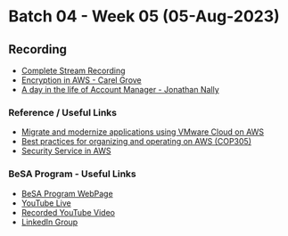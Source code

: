 # Batch 04 - Week 05 (05-Aug-2023)

## Recording 
* [Complete Stream Recording](https://youtube.com/live/lJqfZdg1vdg?feature=share)
* [Encryption in AWS - Carel Grove]()
* [A day in the life of Account Manager - Jonathan Nally]()
<!---
## PDF of the Presented Slides
* [Fundamentals Track - Encryption](https://github.com/become-a-solutions-architect/become-a-solutions-architect.github.io/blob/main/resources/assets/B04/W05/Week%2005%20-05-Aug.pdf)

## Additional Resources 

### Explore
* [Additional learning resources on Analogies Cloud Website](https://analogiescloud.com)
* [AWS Certifications Summary Sheets](https://analogiescloud.com/wallpapers)
  
### Watch

* [AWS re:Invent 2022 - Reliable scalability: How Amazon.com scales in the cloud (ARC206)](https://www.youtube.com/watch?v=QeW9wCB36ck)
* [AWS re:Invent 2022 - Operating highly available Multi-AZ applications (ARC329)](https://www.youtube.com/watch?v=mwUV5skJJ0s)
* [AWS re:Invent 2019: [REPEAT 1] Amazon's approach to high-availability deployment (DOP404-R1)](https://www.youtube.com/watch?v=bCgD2bX1LI4)
* [AWS Summit ANZ 2022 - Build resilient microservices using fault-tolerant patterns (DEV5)](https://www.youtube.com/watch?v=NB3ei9pnHFA)

### Read

* [Reliability Pillar](https://docs.aws.amazon.com/wellarchitected/latest/reliability-pillar/availability.html)
* [World Cup 2022 – Amazon CloudFront retrospective](https://aws.amazon.com/blogs/networking-and-content-delivery/world-cup-2022-amazon-cloudfront-retrospective/)
--->
### Reference / Useful Links
* [Migrate and modernize applications using VMware Cloud on AWS](https://www.youtube.com/watch?v=FQ_u9KsyQyE)
* [Best practices for organizing and operating on AWS (COP305)](https://www.youtube.com/watch?v=Eeyd6BDpucw)
* [Security Service in AWS](https://aws.amazon.com/products/security/)

### BeSA Program - Useful Links

* [BeSA Program WebPage](https://become-a-solutions-architect.github.io/)
* [YouTube Live](https://www.youtube.com/@be-SA/streams)
* [Recorded YouTube Video](https://www.youtube.com/channel/UCWWO3yt3b5R_LrWHReU0b-g)
* [LinkedIn Group](https://www.linkedin.com/groups/9179284/)

